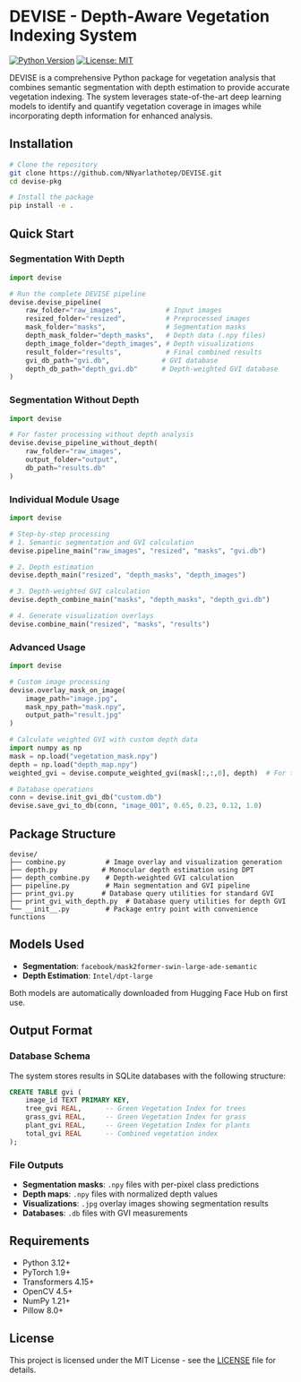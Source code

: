 # DEVISE - Depth-Aware Vegetation Indexing System

[![Python Version](https://img.shields.io/badge/python-3.12%2B-blue.svg)](https://python.org)
[![License: MIT](https://img.shields.io/badge/License-MIT-yellow.svg)](https://opensource.org/licenses/MIT)

DEVISE is a comprehensive Python package for vegetation analysis that combines semantic segmentation with depth estimation to provide accurate vegetation indexing. The system leverages state-of-the-art deep learning models to identify and quantify vegetation coverage in images while incorporating depth information for enhanced analysis.

## Installation

```bash
# Clone the repository
git clone https://github.com/NNyarlathotep/DEVISE.git
cd devise-pkg

# Install the package
pip install -e .
```

## Quick Start

### Segmentation With Depth

```python
import devise

# Run the complete DEVISE pipeline
devise.devise_pipeline(
    raw_folder="raw_images",           # Input images
    resized_folder="resized",          # Preprocessed images
    mask_folder="masks",               # Segmentation masks
    depth_mask_folder="depth_masks",   # Depth data (.npy files)
    depth_image_folder="depth_images", # Depth visualizations
    result_folder="results",           # Final combined results
    gvi_db_path="gvi.db",             # GVI database
    depth_db_path="depth_gvi.db"      # Depth-weighted GVI database
)
```

### Segmentation Without Depth

```python
import devise

# For faster processing without depth analysis
devise.devise_pipeline_without_depth(
    raw_folder="raw_images",
    output_folder="output",
    db_path="results.db"
)
```

### Individual Module Usage

```python
import devise

# Step-by-step processing
# 1. Semantic segmentation and GVI calculation
devise.pipeline_main("raw_images", "resized", "masks", "gvi.db")

# 2. Depth estimation
devise.depth_main("resized", "depth_masks", "depth_images")

# 3. Depth-weighted GVI calculation
devise.depth_combine_main("masks", "depth_masks", "depth_gvi.db")

# 4. Generate visualization overlays
devise.combine_main("resized", "masks", "results")
```

### Advanced Usage

```python
import devise

# Custom image processing
devise.overlay_mask_on_image(
    image_path="image.jpg",
    mask_npy_path="mask.npy", 
    output_path="result.jpg"
)

# Calculate weighted GVI with custom depth data
import numpy as np
mask = np.load("vegetation_mask.npy")
depth = np.load("depth_map.npy")
weighted_gvi = devise.compute_weighted_gvi(mask[:,:,0], depth)  # For trees

# Database operations
conn = devise.init_gvi_db("custom.db")
devise.save_gvi_to_db(conn, "image_001", 0.65, 0.23, 0.12, 1.0)
```

## Package Structure

```
devise/
├── combine.py          # Image overlay and visualization generation
├── depth.py           # Monocular depth estimation using DPT
├── depth_combine.py    # Depth-weighted GVI calculation
├── pipeline.py         # Main segmentation and GVI pipeline
├── print_gvi.py       # Database query utilities for standard GVI
├── print_gvi_with_depth.py  # Database query utilities for depth GVI
└── __init__.py         # Package entry point with convenience functions
```

## Models Used

- **Segmentation**: `facebook/mask2former-swin-large-ade-semantic`
- **Depth Estimation**: `Intel/dpt-large`

Both models are automatically downloaded from Hugging Face Hub on first use.

## Output Format

### Database Schema
The system stores results in SQLite databases with the following structure:

```sql
CREATE TABLE gvi (
    image_id TEXT PRIMARY KEY,
    tree_gvi REAL,      -- Green Vegetation Index for trees
    grass_gvi REAL,     -- Green Vegetation Index for grass  
    plant_gvi REAL,     -- Green Vegetation Index for plants
    total_gvi REAL      -- Combined vegetation index
);
```

### File Outputs
- **Segmentation masks**: `.npy` files with per-pixel class predictions
- **Depth maps**: `.npy` files with normalized depth values
- **Visualizations**: `.jpg` overlay images showing segmentation results
- **Databases**: `.db` files with GVI measurements

## Requirements

- Python 3.12+
- PyTorch 1.9+
- Transformers 4.15+
- OpenCV 4.5+
- NumPy 1.21+
- Pillow 8.0+


## License

This project is licensed under the MIT License - see the [LICENSE](LICENSE) file for details.
